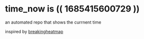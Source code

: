 # time_now is (( 1685415600729 ))

an automated repo that shows the currnent time

inspired by [breakingheatmap](https://github.com/breakingheatmap/breakingheatmap)